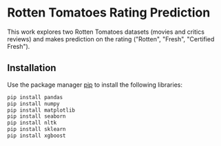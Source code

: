 # Rotten Tomatoes Rating Prediction

This work explores two Rotten Tomatoes datasets (movies and critics reviews) and makes prediction on the rating ("Rotten", "Fresh", "Certified Fresh").

## Installation

Use the package manager [pip](https://pip.pypa.io/en/stable/) to install the following libraries:

```bash
pip install pandas
pip install numpy
pip install matplotlib
pip install seaborn
pip install nltk
pip install sklearn
pip install xgboost
```
